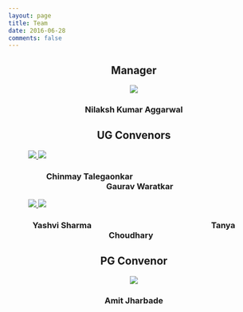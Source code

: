 ```yaml
---
layout: page
title: Team
date: 2016-06-28
comments: false
---
```

<center> <h2>Manager</h2></center>
<style>
@media screen 
  and (device-width: 360px) 
  and (device-height: 640px) 
  and (-webkit-device-pixel-ratio: 3) 
  and (orientation: portrait)
{
    img{ 
        width: 50%;
}
}
</style>


<figure class="middle">
<center><a href="https://www.facebook.com/nilaksh.aggarwal?fref=ts"><img src="{{ site.baseurl }}/assets/img/team/nilaksh-dp.png"></a></center>
<figcaption><center><h3>Nilaksh Kumar Aggarwal</h3></center></figcaption>
</figure>

<center> <h2>UG Convenors</h2></center>
<figure class="half">
	<a href="https://www.facebook.com/chinmay0301?fref=ts"><img src="{{ site.baseurl }}/assets/img/team/chinmay-dp.png"> </a>
	<a href="https://www.facebook.com/gaurav.waratkar.5?fref=ts"><img src="{{ site.baseurl }}/assets/img/team/gaurav-dp.png"> </a>
	<figcaption><center><h3>Chinmay Talegaonkar &nbsp;&nbsp;&nbsp;&nbsp;&nbsp;&nbsp;&nbsp;&nbsp;&nbsp;&nbsp;&nbsp;&nbsp;&nbsp;&nbsp;&nbsp;&nbsp;&nbsp;&nbsp;&nbsp;&nbsp;&nbsp;&nbsp;&nbsp;&nbsp;&nbsp;&nbsp;&nbsp;&nbsp;&nbsp;&nbsp;&nbsp;&nbsp;&nbsp;&nbsp;&nbsp;&nbsp;&nbsp;&nbsp;&nbsp;&nbsp;&nbsp;&nbsp;&nbsp;&nbsp;&nbsp; &nbsp;&nbsp;&nbsp;&nbsp;&nbsp;&nbsp;Gaurav Waratkar</h3></center></figcaption>
</figure>

<figure class="half">
	<a href="https://www.facebook.com/yashvi.sharma.52"><img src="{{ site.baseurl }}/assets/img/team/yashvi-dp.png"> </a>
	<a href="https://www.facebook.com/profile.php?id=100010041307477"><img src="{{ site.baseurl }}/assets/img/team/tanya-dp.png"> </a>
	<figcaption><center><h3>Yashvi Sharma &nbsp;&nbsp;&nbsp;&nbsp;&nbsp;&nbsp;&nbsp;&nbsp;&nbsp;&nbsp;&nbsp;&nbsp;&nbsp;&nbsp;&nbsp;&nbsp;&nbsp;&nbsp;&nbsp;&nbsp;&nbsp;&nbsp;&nbsp;&nbsp;&nbsp;&nbsp;&nbsp;&nbsp;&nbsp;&nbsp;&nbsp;&nbsp;&nbsp;&nbsp;&nbsp;&nbsp;&nbsp;&nbsp;&nbsp;&nbsp;&nbsp;&nbsp;&nbsp;&nbsp;&nbsp;&nbsp;&nbsp;&nbsp;&nbsp;&nbsp;&nbsp;&nbsp;&nbsp;&nbsp;&nbsp;&nbsp;&nbsp;&nbsp;&nbsp;&nbsp; Tanya Choudhary&nbsp;&nbsp;&nbsp;</h3></center></figcaption>
</figure>

<center> <h2>PG Convenor</h2></center>
<figure class="middle">
<center><a href="https://www.facebook.com/amit.jharbade?fref=ts"><img src="{{ site.baseurl }}/assets/img/team/amit-dp.png"></a></center>
<figcaption><center><h3>Amit Jharbade</h3></center></figcaption>
</figure>
